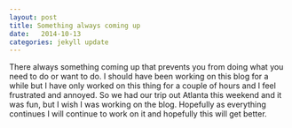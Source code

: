 ```yaml
---
layout: post
title: Something always coming up
date:   2014-10-13
categories: jekyll update
---
```


There always something coming up that prevents you from doing what you need to do or want to do. I should have been working on this blog for a while but I have only worked on this thing for a couple of hours and I feel frustrated and annoyed. So we had our trip out Atlanta this weekend and it was fun, but I wish I was working on the blog. Hopefully as everything continues I will continue to work on it and hopefully this will get better.